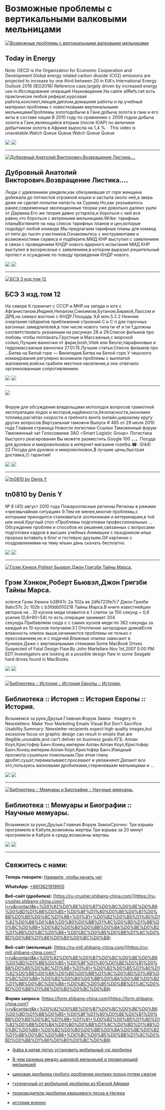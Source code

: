 # Возможные проблемы с вертикальными валковыми мельницами

<a href="https://swt.shibang-china.com/?l=ru&img&k=%D0%92%D0%BE%D0%B7%D0%BC%D0%BE%D0%B6%D0%BD%D1%8B%D0%B5+%D0%BF%D1%80%D0%BE%D0%B1%D0%BB%D0%B5%D0%BC%D1%8B+%D1%81+%D0%B2%D0%B5%D1%80%D1%82%D0%B8%D0%BA%D0%B0%D0%BB%D1%8C%D0%BD%D1%8B%D0%BC%D0%B8+%D0%B2%D0%B0%D0%BB%D0%BA%D0%BE%D0%B2%D1%8B%D0%BC%D0%B8+%D0%BC%D0%B5%D0%BB%D1%8C%D0%BD%D0%B8%D1%86%D0%B0%D0%BC%D0%B8" target="_blank">![Возможные проблемы с вертикальными валковыми мельницами](http://static.shibang-china.com/all-800x300/1493.jpg)</a>

## Today in Energy
Note: OECD is the Organization for Economic Cooperation and Development.Global energy related carbon dioxide (CO2) emissions are projected to increase by one third between 20 in EIA's International Energy Outlook 2016 (IEO2016) Reference case,largely driven by increased energy use in.Исследование операций Науковедение.На сайте allRefs.net есть практически любой реферат,курсовая работа,конспект,лекция,диплом,домашняя работы и пр.учебный материал.проблемы с известковыми вертикальными мельницамиПроблемы золотодобычи в Гане.добыча золота в гане и его акты в составе нации В 2010 году по сравнению с 2009 годом добыча золота в Гане,являющийся вторым (после ЮАР) по величине добытчиком золота в Африке выросла на 1,4 %.&nbsp;&#0183;&#32;This video is unavailable.Watch Queue Queue.Watch Queue Queue


<a href="https://whatsapp.shibangsoft.com/WhatsApp.php" target="_blank" title="WhatsApp">![](http://static.shibang-china.com/icon/whatsapp.png)</a> <a href="https://swt.shibang-china.com/?l=ru&icon&k=%D0%92%D0%BE%D0%B7%D0%BC%D0%BE%D0%B6%D0%BD%D1%8B%D0%B5+%D0%BF%D1%80%D0%BE%D0%B1%D0%BB%D0%B5%D0%BC%D1%8B+%D1%81+%D0%B2%D0%B5%D1%80%D1%82%D0%B8%D0%BA%D0%B0%D0%BB%D1%8C%D0%BD%D1%8B%D0%BC%D0%B8+%D0%B2%D0%B0%D0%BB%D0%BA%D0%BE%D0%B2%D1%8B%D0%BC%D0%B8+%D0%BC%D0%B5%D0%BB%D1%8C%D0%BD%D0%B8%D1%86%D0%B0%D0%BC%D0%B8" target="_blank">![](http://static.shibang-china.com/icon/chat-ru.png)</a>

---

<a href="https://swt.shibang-china.com/?l=ru&img&k=%D0%92%D0%BE%D0%B7%D0%BC%D0%BE%D0%B6%D0%BD%D1%8B%D0%B5+%D0%BF%D1%80%D0%BE%D0%B1%D0%BB%D0%B5%D0%BC%D1%8B+%D1%81+%D0%B2%D0%B5%D1%80%D1%82%D0%B8%D0%BA%D0%B0%D0%BB%D1%8C%D0%BD%D1%8B%D0%BC%D0%B8+%D0%B2%D0%B0%D0%BB%D0%BA%D0%BE%D0%B2%D1%8B%D0%BC%D0%B8+%D0%BC%D0%B5%D0%BB%D1%8C%D0%BD%D0%B8%D1%86%D0%B0%D0%BC%D0%B8" target="_blank">![Дубровный Анатолий Викторович.Возвращение Листика.…](http://static.shibang-china.com/all-800x300/1035.jpg)</a>

## Дубровный Анатолий Викторович.Возвращение Листика.…
Люди с удивлением увидели,как обезумевшая от горя женщина добежала до пятнистой огромной кошки и застыла около неё,а зверь даже не сделал попытки напасть на Суриму.Но,как указывалось ранее,современные эволюционные теории уже довольно далеко ушли от Дарвина.Его же теория давно устарела,и бороться с ней все равно,что бороться с ветряными мельницами.Wrike: тарифные планыВзгляните на наш список тарифных планов и цен,которые подойдут любой команде.Мы предлагаем тарифные планы для команд от пяти до тысяч участников.Ознакомьтесь с инструментами и возможностями сервиса и подберите.МИД КНР выступил с заявлением в связи с проведением КНДР нового ядерного испытания МИД КНР выступил в воскресенье с заявлением,в котором выразил решительный протест и осуждение по поводу проведения КНДР нового.


<a href="https://whatsapp.shibangsoft.com/WhatsApp.php" target="_blank" title="WhatsApp">![](http://static.shibang-china.com/icon/whatsapp.png)</a> <a href="https://swt.shibang-china.com/?l=ru&icon&k=%D0%92%D0%BE%D0%B7%D0%BC%D0%BE%D0%B6%D0%BD%D1%8B%D0%B5+%D0%BF%D1%80%D0%BE%D0%B1%D0%BB%D0%B5%D0%BC%D1%8B+%D1%81+%D0%B2%D0%B5%D1%80%D1%82%D0%B8%D0%BA%D0%B0%D0%BB%D1%8C%D0%BD%D1%8B%D0%BC%D0%B8+%D0%B2%D0%B0%D0%BB%D0%BA%D0%BE%D0%B2%D1%8B%D0%BC%D0%B8+%D0%BC%D0%B5%D0%BB%D1%8C%D0%BD%D0%B8%D1%86%D0%B0%D0%BC%D0%B8" target="_blank">![](http://static.shibang-china.com/icon/chat-ru.png)</a>

---

<a href="https://swt.shibang-china.com/?l=ru&img&k=%D0%92%D0%BE%D0%B7%D0%BC%D0%BE%D0%B6%D0%BD%D1%8B%D0%B5+%D0%BF%D1%80%D0%BE%D0%B1%D0%BB%D0%B5%D0%BC%D1%8B+%D1%81+%D0%B2%D0%B5%D1%80%D1%82%D0%B8%D0%BA%D0%B0%D0%BB%D1%8C%D0%BD%D1%8B%D0%BC%D0%B8+%D0%B2%D0%B0%D0%BB%D0%BA%D0%BE%D0%B2%D1%8B%D0%BC%D0%B8+%D0%BC%D0%B5%D0%BB%D1%8C%D0%BD%D0%B8%D1%86%D0%B0%D0%BC%D0%B8" target="_blank">![БСЭ 3 изд.том 12](http://static.shibang-china.com/all-800x300/1304.jpg)</a>

## БСЭ 3 изд.том 12
На севере К.граничит с СССР и МНР,на западе и юге с Афганистаном,Индией,Непалом,Сиккимом,Бутаном,Бирмой,Лаосом и ДРВ,на северо востоке с КНДР.Площадь 9,6 млн.5.2.2 Нижние очертания габаритов приближения строений С и С п для горочных вагонных замедлителей,в том числе нового типа tw ef и tw f,должны соответствовать указанным на рисунках 28 и 29.Список фильмов про любовь чтобы поплакать.Грустные и.Массажные,с морской солью,Лучшие ванночки от фирм,bosh,Vitek или Beurer,парафиновые и гидромассажные ванночки 27.01.15.Лучшие статьи.Список фильмов про …Битва на Белой горе — Википедия.Битва на Белой горе.У чешского командования регулярно возникали проблемы с выплатой жалования,войска грабили местное население,а оно отвечало организованным сопротивлением.


<a href="https://whatsapp.shibangsoft.com/WhatsApp.php" target="_blank" title="WhatsApp">![](http://static.shibang-china.com/icon/whatsapp.png)</a> <a href="https://swt.shibang-china.com/?l=ru&icon&k=%D0%92%D0%BE%D0%B7%D0%BC%D0%BE%D0%B6%D0%BD%D1%8B%D0%B5+%D0%BF%D1%80%D0%BE%D0%B1%D0%BB%D0%B5%D0%BC%D1%8B+%D1%81+%D0%B2%D0%B5%D1%80%D1%82%D0%B8%D0%BA%D0%B0%D0%BB%D1%8C%D0%BD%D1%8B%D0%BC%D0%B8+%D0%B2%D0%B0%D0%BB%D0%BA%D0%BE%D0%B2%D1%8B%D0%BC%D0%B8+%D0%BC%D0%B5%D0%BB%D1%8C%D0%BD%D0%B8%D1%86%D0%B0%D0%BC%D0%B8" target="_blank">![](http://static.shibang-china.com/icon/chat-ru.png)</a>

---

<a href="https://swt.shibang-china.com/?l=ru&img&k=%D0%92%D0%BE%D0%B7%D0%BC%D0%BE%D0%B6%D0%BD%D1%8B%D0%B5+%D0%BF%D1%80%D0%BE%D0%B1%D0%BB%D0%B5%D0%BC%D1%8B+%D1%81+%D0%B2%D0%B5%D1%80%D1%82%D0%B8%D0%BA%D0%B0%D0%BB%D1%8C%D0%BD%D1%8B%D0%BC%D0%B8+%D0%B2%D0%B0%D0%BB%D0%BA%D0%BE%D0%B2%D1%8B%D0%BC%D0%B8+%D0%BC%D0%B5%D0%BB%D1%8C%D0%BD%D0%B8%D1%86%D0%B0%D0%BC%D0%B8" target="_blank">![](http://static.shibang-china.com/all-800x300/503.jpg)</a>

## 
Форум для обсуждения владельцами мотолодок вопросов грамотной эксплуатации лодок и моторов,надёжности,безопасности,экономии топлива,расчётах скорости и гребного винта онлайн,широкому кругу других вопросов.Виртуальная таможня Выпуск # 465 от 29 июля 2010 года Главная страница Новости логистики Ссылки Таможенный форум Таможенный чат Голосование ЗАО &lt;Smart Logistic Group&gt; Логистика быстрого реагирования Вы можете разместить.Google 100 ，、。Посуда для духовок и микроволновок в интернет магазине rozetka.☎: (044) 22.Посуда для духовок и микроволновок,$ лучшие цены,быстрая доставка,☑ гарантия!


<a href="https://whatsapp.shibangsoft.com/WhatsApp.php" target="_blank" title="WhatsApp">![](http://static.shibang-china.com/icon/whatsapp.png)</a> <a href="https://swt.shibang-china.com/?l=ru&icon&k=%D0%92%D0%BE%D0%B7%D0%BC%D0%BE%D0%B6%D0%BD%D1%8B%D0%B5+%D0%BF%D1%80%D0%BE%D0%B1%D0%BB%D0%B5%D0%BC%D1%8B+%D1%81+%D0%B2%D0%B5%D1%80%D1%82%D0%B8%D0%BA%D0%B0%D0%BB%D1%8C%D0%BD%D1%8B%D0%BC%D0%B8+%D0%B2%D0%B0%D0%BB%D0%BA%D0%BE%D0%B2%D1%8B%D0%BC%D0%B8+%D0%BC%D0%B5%D0%BB%D1%8C%D0%BD%D0%B8%D1%86%D0%B0%D0%BC%D0%B8" target="_blank">![](http://static.shibang-china.com/icon/chat-ru.png)</a>

---

<a href="https://swt.shibang-china.com/?l=ru&img&k=%D0%92%D0%BE%D0%B7%D0%BC%D0%BE%D0%B6%D0%BD%D1%8B%D0%B5+%D0%BF%D1%80%D0%BE%D0%B1%D0%BB%D0%B5%D0%BC%D1%8B+%D1%81+%D0%B2%D0%B5%D1%80%D1%82%D0%B8%D0%BA%D0%B0%D0%BB%D1%8C%D0%BD%D1%8B%D0%BC%D0%B8+%D0%B2%D0%B0%D0%BB%D0%BA%D0%BE%D0%B2%D1%8B%D0%BC%D0%B8+%D0%BC%D0%B5%D0%BB%D1%8C%D0%BD%D0%B8%D1%86%D0%B0%D0%BC%D0%B8" target="_blank">![tn0810 by Denis Y](http://static.shibang-china.com/all-800x300/115.jpg)</a>

## tn0810 by Denis Y
№ 8 (45) август 2010 года Пожароопасные регионы Регионы в режиме &#171;чрезвычайная ситуация&#187; 9.Тем не менее,многие проблемы,с которыми приходится сталкиваться зоотехникам и ветеринарам,в той или иной.Круглый стол &#171;Проблемы подготовки профессиональных …&nbsp;&#0183;&#32;Обсуждение проблем и способов их решения,связанных с вопросами подготовки кадров в высших учебных.Анимашки с праздником ильи пророка вставить в блог и гостевую друзьям.Gif картинки с поздравлениями на тему ильин день скачать бесплатно.


<a href="https://whatsapp.shibangsoft.com/WhatsApp.php" target="_blank" title="WhatsApp">![](http://static.shibang-china.com/icon/whatsapp.png)</a> <a href="https://swt.shibang-china.com/?l=ru&icon&k=%D0%92%D0%BE%D0%B7%D0%BC%D0%BE%D0%B6%D0%BD%D1%8B%D0%B5+%D0%BF%D1%80%D0%BE%D0%B1%D0%BB%D0%B5%D0%BC%D1%8B+%D1%81+%D0%B2%D0%B5%D1%80%D1%82%D0%B8%D0%BA%D0%B0%D0%BB%D1%8C%D0%BD%D1%8B%D0%BC%D0%B8+%D0%B2%D0%B0%D0%BB%D0%BA%D0%BE%D0%B2%D1%8B%D0%BC%D0%B8+%D0%BC%D0%B5%D0%BB%D1%8C%D0%BD%D0%B8%D1%86%D0%B0%D0%BC%D0%B8" target="_blank">![](http://static.shibang-china.com/icon/chat-ru.png)</a>

---

<a href="https://swt.shibang-china.com/?l=ru&img&k=%D0%92%D0%BE%D0%B7%D0%BC%D0%BE%D0%B6%D0%BD%D1%8B%D0%B5+%D0%BF%D1%80%D0%BE%D0%B1%D0%BB%D0%B5%D0%BC%D1%8B+%D1%81+%D0%B2%D0%B5%D1%80%D1%82%D0%B8%D0%BA%D0%B0%D0%BB%D1%8C%D0%BD%D1%8B%D0%BC%D0%B8+%D0%B2%D0%B0%D0%BB%D0%BA%D0%BE%D0%B2%D1%8B%D0%BC%D0%B8+%D0%BC%D0%B5%D0%BB%D1%8C%D0%BD%D0%B8%D1%86%D0%B0%D0%BC%D0%B8" target="_blank">![Грэм Хэнкок,Роберт Бьювэл,Джон Григзби Тайны Марса.](http://static.shibang-china.com/all-800x300/866.jpg)</a>

## Грэм Хэнкок,Роберт Бьювэл,Джон Григзби Тайны Марса.
science Грэм Хэнкок b38f47c 2a 102a ae 2dfe723fe7c7 Джон Гризби 9abc57c 2c 102b c b3fddb510218 Тайны Марса.В книге известнейших авторов на …10 кусков меди плавится в 1 слиток за 150 секунд + 0,6 усилия (0,6*90=54) то есть операция занимает 204 секунды.Прибавляем сюда с с самих кусков меди по 362 секунды за каждый из 10 кусков получаем:3.1 Отопление загородных домовЕсли влажность опилок выше,начинаются проблемы не только с прессованием,но и с подачей.Влажные опилки зависают в бункере.Даже с вертикальными стенками.Some MacBook Drives Suspected of Fatal Design Flaw.By John Martellaro.Nov 1st,2007 5:00 PM EDT.Investigators are looking at a possible design flaw in some Seagate hard drives found in MacBooks.


<a href="https://whatsapp.shibangsoft.com/WhatsApp.php" target="_blank" title="WhatsApp">![](http://static.shibang-china.com/icon/whatsapp.png)</a> <a href="https://swt.shibang-china.com/?l=ru&icon&k=%D0%92%D0%BE%D0%B7%D0%BC%D0%BE%D0%B6%D0%BD%D1%8B%D0%B5+%D0%BF%D1%80%D0%BE%D0%B1%D0%BB%D0%B5%D0%BC%D1%8B+%D1%81+%D0%B2%D0%B5%D1%80%D1%82%D0%B8%D0%BA%D0%B0%D0%BB%D1%8C%D0%BD%D1%8B%D0%BC%D0%B8+%D0%B2%D0%B0%D0%BB%D0%BA%D0%BE%D0%B2%D1%8B%D0%BC%D0%B8+%D0%BC%D0%B5%D0%BB%D1%8C%D0%BD%D0%B8%D1%86%D0%B0%D0%BC%D0%B8" target="_blank">![](http://static.shibang-china.com/icon/chat-ru.png)</a>

---

<a href="https://swt.shibang-china.com/?l=ru&img&k=%D0%92%D0%BE%D0%B7%D0%BC%D0%BE%D0%B6%D0%BD%D1%8B%D0%B5+%D0%BF%D1%80%D0%BE%D0%B1%D0%BB%D0%B5%D0%BC%D1%8B+%D1%81+%D0%B2%D0%B5%D1%80%D1%82%D0%B8%D0%BA%D0%B0%D0%BB%D1%8C%D0%BD%D1%8B%D0%BC%D0%B8+%D0%B2%D0%B0%D0%BB%D0%BA%D0%BE%D0%B2%D1%8B%D0%BC%D0%B8+%D0%BC%D0%B5%D0%BB%D1%8C%D0%BD%D0%B8%D1%86%D0%B0%D0%BC%D0%B8" target="_blank">![Библиотека :: История :: История Европы :: История.](http://static.shibang-china.com/all-800x300/1136.jpg)</a>

## Библиотека :: История :: История Европы :: История.
Возьмемся за руки,Друзья.Главная.Форум Замок&nbsp;&#0183;&#32;Imagery in Newsletters: Make Your Marketing Emails Visual But Don’t Sacrifice Usability.Summary: Newsletter recipients expect high quality images,but excessive focus on graphic design can result in emails that are illegible,unusable,and can’t deliver on business goals.КГБ: Аллан Коул,Кристофер Банч.Конец империи Аллан.Аллан Коул,Кристофер Банч.Конец империи.Аллан Коул,Кристофер Банч.Изящный просмотр.сушильно помольным.При этом глину дробят,сушат,перемалывают,просевают и увлажняют.Делают все это,пользуясь валковыми дробилками,стержневыми мельницами и …


<a href="https://whatsapp.shibangsoft.com/WhatsApp.php" target="_blank" title="WhatsApp">![](http://static.shibang-china.com/icon/whatsapp.png)</a> <a href="https://swt.shibang-china.com/?l=ru&icon&k=%D0%92%D0%BE%D0%B7%D0%BC%D0%BE%D0%B6%D0%BD%D1%8B%D0%B5+%D0%BF%D1%80%D0%BE%D0%B1%D0%BB%D0%B5%D0%BC%D1%8B+%D1%81+%D0%B2%D0%B5%D1%80%D1%82%D0%B8%D0%BA%D0%B0%D0%BB%D1%8C%D0%BD%D1%8B%D0%BC%D0%B8+%D0%B2%D0%B0%D0%BB%D0%BA%D0%BE%D0%B2%D1%8B%D0%BC%D0%B8+%D0%BC%D0%B5%D0%BB%D1%8C%D0%BD%D0%B8%D1%86%D0%B0%D0%BC%D0%B8" target="_blank">![](http://static.shibang-china.com/icon/chat-ru.png)</a>

---

<a href="https://swt.shibang-china.com/?l=ru&img&k=%D0%92%D0%BE%D0%B7%D0%BC%D0%BE%D0%B6%D0%BD%D1%8B%D0%B5+%D0%BF%D1%80%D0%BE%D0%B1%D0%BB%D0%B5%D0%BC%D1%8B+%D1%81+%D0%B2%D0%B5%D1%80%D1%82%D0%B8%D0%BA%D0%B0%D0%BB%D1%8C%D0%BD%D1%8B%D0%BC%D0%B8+%D0%B2%D0%B0%D0%BB%D0%BA%D0%BE%D0%B2%D1%8B%D0%BC%D0%B8+%D0%BC%D0%B5%D0%BB%D1%8C%D0%BD%D0%B8%D1%86%D0%B0%D0%BC%D0%B8" target="_blank">![Библиотека :: Мемуары и Биографии :: Научные мемуары.](http://static.shibang-china.com/all-800x300/1163.jpg)</a>

## Библиотека :: Мемуары и Биографии :: Научные мемуары.
Возьмемся за руки,Друзья.Главная.Форум ЗамокСрочно: Три взрыва прогремели в Кабуле,возможны жертвы Три взрыва за 20 минут прогремели в Кабуле в среду,возможны жертвы.

<a href="https://whatsapp.shibangsoft.com/WhatsApp.php" target="_blank" title="WhatsApp">![](http://static.shibang-china.com/icon/whatsapp.png)</a> <a href="https://swt.shibang-china.com/?l=ru&icon&k=%D0%92%D0%BE%D0%B7%D0%BC%D0%BE%D0%B6%D0%BD%D1%8B%D0%B5+%D0%BF%D1%80%D0%BE%D0%B1%D0%BB%D0%B5%D0%BC%D1%8B+%D1%81+%D0%B2%D0%B5%D1%80%D1%82%D0%B8%D0%BA%D0%B0%D0%BB%D1%8C%D0%BD%D1%8B%D0%BC%D0%B8+%D0%B2%D0%B0%D0%BB%D0%BA%D0%BE%D0%B2%D1%8B%D0%BC%D0%B8+%D0%BC%D0%B5%D0%BB%D1%8C%D0%BD%D0%B8%D1%86%D0%B0%D0%BC%D0%B8" target="_blank">![](http://static.shibang-china.com/icon/chat-ru.png)</a>

---
## Свяжитесь с нами:

**Теперь говорите:** [Нажмите, чтобы начать чат](https://swt.shibang-china.com?l=ru&contact&k=%D0%92%D0%BE%D0%B7%D0%BC%D0%BE%D0%B6%D0%BD%D1%8B%D0%B5+%D0%BF%D1%80%D0%BE%D0%B1%D0%BB%D0%B5%D0%BC%D1%8B+%D1%81+%D0%B2%D0%B5%D1%80%D1%82%D0%B8%D0%BA%D0%B0%D0%BB%D1%8C%D0%BD%D1%8B%D0%BC%D0%B8+%D0%B2%D0%B0%D0%BB%D0%BA%D0%BE%D0%B2%D1%8B%D0%BC%D0%B8+%D0%BC%D0%B5%D0%BB%D1%8C%D0%BD%D0%B8%D1%86%D0%B0%D0%BC%D0%B8)

**WhatsApp:**  [+8613621919955](https://whatsapp.shibangsoft.com/WhatsApp.php)

**Веб-сайт (дробилка):** [https://ru-crusher.shibang-china.com/](https://ru-crusher.shibang-china.com/?l=ru&contact&k=%D0%92%D0%BE%D0%B7%D0%BC%D0%BE%D0%B6%D0%BD%D1%8B%D0%B5+%D0%BF%D1%80%D0%BE%D0%B1%D0%BB%D0%B5%D0%BC%D1%8B+%D1%81+%D0%B2%D0%B5%D1%80%D1%82%D0%B8%D0%BA%D0%B0%D0%BB%D1%8C%D0%BD%D1%8B%D0%BC%D0%B8+%D0%B2%D0%B0%D0%BB%D0%BA%D0%BE%D0%B2%D1%8B%D0%BC%D0%B8+%D0%BC%D0%B5%D0%BB%D1%8C%D0%BD%D0%B8%D1%86%D0%B0%D0%BC%D0%B8)

**Веб-сайт (мельница):** [https://ru-mill.shibang-china.com/](https://ru-mill.shibang-china.com/?l=ru&contact&k=%D0%92%D0%BE%D0%B7%D0%BC%D0%BE%D0%B6%D0%BD%D1%8B%D0%B5+%D0%BF%D1%80%D0%BE%D0%B1%D0%BB%D0%B5%D0%BC%D1%8B+%D1%81+%D0%B2%D0%B5%D1%80%D1%82%D0%B8%D0%BA%D0%B0%D0%BB%D1%8C%D0%BD%D1%8B%D0%BC%D0%B8+%D0%B2%D0%B0%D0%BB%D0%BA%D0%BE%D0%B2%D1%8B%D0%BC%D0%B8+%D0%BC%D0%B5%D0%BB%D1%8C%D0%BD%D0%B8%D1%86%D0%B0%D0%BC%D0%B8)

**Форма запроса:** [https://form.shibang-china.com](https://form.shibang-china.com?l=ru&contact&k=%D0%92%D0%BE%D0%B7%D0%BC%D0%BE%D0%B6%D0%BD%D1%8B%D0%B5+%D0%BF%D1%80%D0%BE%D0%B1%D0%BB%D0%B5%D0%BC%D1%8B+%D1%81+%D0%B2%D0%B5%D1%80%D1%82%D0%B8%D0%BA%D0%B0%D0%BB%D1%8C%D0%BD%D1%8B%D0%BC%D0%B8+%D0%B2%D0%B0%D0%BB%D0%BA%D0%BE%D0%B2%D1%8B%D0%BC%D0%B8+%D0%BC%D0%B5%D0%BB%D1%8C%D0%BD%D0%B8%D1%86%D0%B0%D0%BC%D0%B8)

* [ibaba в китае легко установить мобильный vsi дробилка](../122/ibaba%20%D0%B2%20%D0%BA%D0%B8%D1%82%D0%B0%D0%B5%20%D0%BB%D0%B5%D0%B3%D0%BA%D0%BE%20%D1%83%D1%81%D1%82%D0%B0%D0%BD%D0%BE%D0%B2%D0%B8%D1%82%D1%8C%20%D0%BC%D0%BE%D0%B1%D0%B8%D0%BB%D1%8C%D0%BD%D1%8B%D0%B9%20vsi%20%D0%B4%D1%80%D0%BE%D0%B1%D0%B8%D0%BB%D0%BA%D0%B0.md)

* [В чем разница между шаровой мельницей и провисающей мельницей](../121/%D0%92%20%D1%87%D0%B5%D0%BC%20%D1%80%D0%B0%D0%B7%D0%BD%D0%B8%D1%86%D0%B0%20%D0%BC%D0%B5%D0%B6%D0%B4%D1%83%20%D1%88%D0%B0%D1%80%D0%BE%D0%B2%D0%BE%D0%B9%20%D0%BC%D0%B5%D0%BB%D1%8C%D0%BD%D0%B8%D1%86%D0%B5%D0%B9%20%D0%B8%20%D0%BF%D1%80%D0%BE%D0%B2%D0%B8%D1%81%D0%B0%D1%8E%D1%89%D0%B5%D0%B9%20%D0%BC%D0%B5%D0%BB%D1%8C%D0%BD%D0%B8%D1%86%D0%B5%D0%B9.md)

* [щековая дробилка грубого дробления хрупких пород путем сжатия](../123/%D1%89%D0%B5%D0%BA%D0%BE%D0%B2%D0%B0%D1%8F%20%D0%B4%D1%80%D0%BE%D0%B1%D0%B8%D0%BB%D0%BA%D0%B0%20%D0%B3%D1%80%D1%83%D0%B1%D0%BE%D0%B3%D0%BE%20%D0%B4%D1%80%D0%BE%D0%B1%D0%BB%D0%B5%D0%BD%D0%B8%D1%8F%20%D1%85%D1%80%D1%83%D0%BF%D0%BA%D0%B8%D1%85%20%D0%BF%D0%BE%D1%80%D0%BE%D0%B4%20%D0%BF%D1%83%D1%82%D0%B5%D0%BC%20%D1%81%D0%B6%D0%B0%D1%82%D0%B8%D1%8F.md)

* [гусеничный от мобильной дробилки из Южной Африки](../121/%D0%B3%D1%83%D1%81%D0%B5%D0%BD%D0%B8%D1%87%D0%BD%D1%8B%D0%B9%20%D0%BE%D1%82%20%D0%BC%D0%BE%D0%B1%D0%B8%D0%BB%D1%8C%D0%BD%D0%BE%D0%B9%20%D0%B4%D1%80%D0%BE%D0%B1%D0%B8%D0%BB%D0%BA%D0%B8%20%D0%B8%D0%B7%20%D0%AE%D0%B6%D0%BD%D0%BE%D0%B9%20%D0%90%D1%84%D1%80%D0%B8%D0%BA%D0%B8.md)

* [производители дробилки кварцевого песка в Нигера](../124/%D0%BF%D1%80%D0%BE%D0%B8%D0%B7%D0%B2%D0%BE%D0%B4%D0%B8%D1%82%D0%B5%D0%BB%D0%B8%20%D0%B4%D1%80%D0%BE%D0%B1%D0%B8%D0%BB%D0%BA%D0%B8%20%D0%BA%D0%B2%D0%B0%D1%80%D1%86%D0%B5%D0%B2%D0%BE%D0%B3%D0%BE%20%D0%BF%D0%B5%D1%81%D0%BA%D0%B0%20%D0%B2%20%D0%9D%D0%B8%D0%B3%D0%B5%D1%80%D0%B0.md)

* [история военно](../125/%D0%B8%D1%81%D1%82%D0%BE%D1%80%D0%B8%D1%8F%20%D0%B2%D0%BE%D0%B5%D0%BD%D0%BD%D0%BE.md)